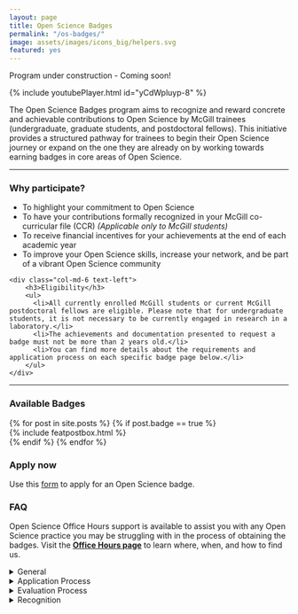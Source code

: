 ```yaml
---
layout: page
title: Open Science Badges
permalink: "/os-badges/"
image: assets/images/icons_big/helpers.svg
featured: yes
---
```

<!--- This first line will be displayed on the landing page with the Post title--->
Program under construction - Coming soon!

<!---
<div class="row align-items-end justify-content-between">
    <div class="col-md-6">
      <p class="lead text-lg-left text-left">
        The Open Science Badges program aims to recognize and reward concrete and achievable contributions to Open Science by McGill trainees (undergraduate, graduate students, and postdoctoral fellows).
        This initiative provides a structured pathway for trainees to begin their Open Science journey or expand on the one they are already on by working towards earning badges in core areas of Open Science. 
      </p>
    </div>
    <div class="col-md-6 text-right pl-0 pl-lg-6 mt-4 mb-3">
        {% include youtubePlayer.html id="yCdWpluyp-8" %}
    </div>
</div>

<hr>
--->

{% include youtubePlayer.html id="yCdWpluyp-8" %}

 The Open Science Badges program aims to recognize and reward concrete and achievable contributions to Open Science by McGill trainees (undergraduate, graduate students, and postdoctoral fellows).
 This initiative provides a structured pathway for trainees to begin their Open Science journey or expand on the one they are already on by working towards earning badges in core areas of Open Science.

<hr>

<div class="row align-items-end justify-content-between">
    <div class="col-md-6">
        <h3>Why participate?</h3>
        <ul>
          <li>To highlight your commitment to Open Science</li>
          <li>To have your contributions formally recognized in your McGill co-curricular file (CCR) <i>(Applicable only to McGill students)</i></li>
          <li>To receive financial incentives for your achievements at the end of each academic year</li>
          <li>To improve your Open Science skills, increase your network, and be part of a vibrant Open Science community</li>
        </ul> 
    </div>
    
    <div class="col-md-6 text-left">
        <h3>Eligibility</h3>
        <ul>
          <li>All currently enrolled McGill students or current McGill postdoctoral fellows are eligible. Please note that for undergraduate students, it is not necessary to be currently engaged in research in a laboratory.</li>
          <li>The achievements and documentation presented to request a badge must not be more than 2 years old.</li>
          <li>You can find more details about the requirements and application process on each specific badge page below.</li>
        </ul>
    </div>
</div>

<hr>

### Available Badges
<!-- Featured Posts
================================================== -->
<section class="row justify-content-center text-center">
  {% for post in site.posts %}
      {% if post.badge == true %}
          <div class="col-md-4 mb-5">
          {% include featpostbox.html %}
          </div>
      {% endif %}
  {% endfor %}
</section>

### Apply now
Use this <a href="https://forms.office.com/r/RgvPaw12m2">form</a> to apply for an Open Science badge. 

### FAQ

Open Science Office Hours support is available to assist you with any Open Science practice you may be struggling with in the process of obtaining the badges.
Visit the **[Office Hours page](https://openscienceofficehours.github.io/osoh_website/office-hours/)** to learn where, when, and how to find us.

<details>
<summary>General</summary>

<h5>Why is Open Science important?</h5>
Open Science implements transparency and reproducibility in scientific research while contributing to the standardization
and integrity of scientific research and the creation of a highly collaborative community to advance science for the benefit of humanity.
Implementing Open Science also benefits you and your lab: it makes your research more efficient and more likely to be cited.

<h5>Is there a hierarchy between badges?</h5> 
No, the badges are independent of each other. You can apply for and earn different badges as long as you meet the requirements for each badge. 

<h5>Do badges expire?</h5>
No, they do not expire.

<h5>Can I get support to help me improve the skills needed to earn a badge?</h5>
Yes, support is available through the Open Science Office Hours (OSOH) drop-in sessions. Consult the <a href="https://openscienceofficehours.github.io/osoh_website/office-hours/">Office Hours page</a> to learn how you can get help from the OSOH team. 


</details>

<details>
<summary>Application Process</summary>

<h5>Why should I apply for an Open Science badge?</h5>
To support and engage in Open Science initiatives in your specific area of expertise, while being rewarded and recognized for your efforts.

<h5>Who can apply for an Open Science badge?</h5>
All trainees (graduate students and postdoctoral fellows) and undergraduate students who are currently registered at McGill.

<h5>Can co-applicants come from outside the student and postdoctoral community? Can co-applicants be from an institution other than McGill?</h5>
Yes, but the main applicant must be a currently registered McGill student or postdoctoral fellow.

<h5>How do I apply for an Open Science badge?</h5>
Use this <a href="https://forms.office.com/r/RgvPaw12m2">form</a> to apply for an Open Science badge. The criteria for each badge can be found on their respective pages on this website. 

<h5>How recent should documents submitted as part of the application process be?</h5>
The documents provided must not be older than 2 years.

<h5>In which languages can I apply for a badge?</h5>
In French or English.

<h5>Where can I find the checklist for each badge?</h5>
A checklist is available on each badge specific page.

<h5>Can I apply for more than one badge?</h5>
Yes! You can apply for as many badges as you want with two conditions:
1. Be eligible for the badge(s) you are applying for
2. Submit different documentation for each badge.


</details>

<details>
<summary>Evaluation Process</summary>

<h5>How is the documentation scored?</h5>
A scoring rubric for each specific badge can be found on the badge's page.

<h5>Who evaluates the badges submissions?</h5>
The evaluation committee is composed of members of the TOSI Trainee Council and the TOSI core team.

<h5>How long does it take after applying to receive results?</h5>
The evaluation process is carried out on an ongoing basis and can take anywhere from a few weeks to 4 months, depending on the number of applications we receive.


</details>

<details>
<summary>Recognition</summary>

<h5>What are the advantages of earning an Open Science badge?</h5>
This badge will allow you to participate or increase your involvement in the Open Science community. It will also be a valuable asset for your professional profiles such as ResearchGate and LinkedIn, as well as for your CV.

<h5>How will a team applying to the program receive credit?</h5>
To ensure proper credit, the team must specify each member's contribution percentage and contribution order when submitting their application.

<h5>Can my participation in the program earn me academic credits?</h5>
The Open Science badges do not count towards McGill credits but can be officially recognized through the McGill Cross-Curricular record. 

</details>
